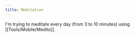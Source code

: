 ```yaml
---
title: Meditation
---
```


I'm trying to meditate every day (from 3 to 10 minutes) using [[Tools/Mobile/Medito]].